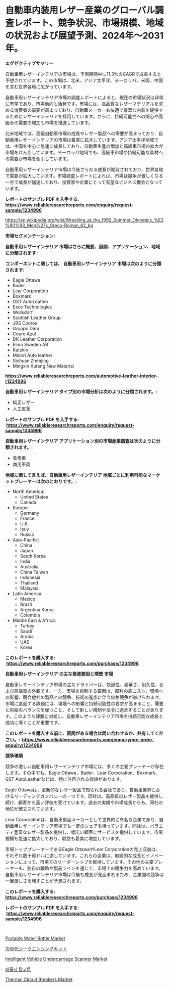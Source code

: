 <p><h1>自動車内装用レザー産業のグローバル調査レポート、競争状況、市場規模、地域の状況および展望予測、2024年〜2031年。</h1></p><p><strong>エグゼクティブサマリー</strong></p>
<p><p>自動車用レザーインテリアの市場は、予測期間中に11.3％のCAGRで成長すると予想されています。この市場は、北米、アジア太平洋、ヨーロッパ、米国、中国を含む世界各地に広がっています。</p><p>自動車用レザーインテリア市場の調査レポートによると、現在の市場状況は非常に有望であり、市場動向も活発です。市場には、高品質なレザーマテリアルを求める消費者の需要が高まっており、自動車メーカーも快適で豪華な内装を提供するためにレザーインテリアを採用しています。さらに、持続可能性への関心や高級車の需要の増加も市場を推進しています。</p><p>北米地域では、高級自動車市場の成長やレザー製品への需要が高まっており、自動車用レザーインテリアの市場は着実に拡大しています。アジア太平洋地域では、中国を中心に急速に成長しており、自動車生産の増加と高級車市場の拡大が市場をけん引しています。ヨーロッパ地域でも、高級車市場や持続可能な素材への需要が市場を牽引しています。</p><p>自動車用レザーインテリア市場は今後さらなる成長が期待されており、世界各地で需要が拡大しています。市場調査レポートによれば、市場は競争が激しくなる一方で成長が加速しており、投資家や企業にとって有望なビジネス機会となっています。</p></p>
<p><strong>レポートのサンプル PDF を入手する: <a href="https://www.reliableresearchreports.com/enquiry/request-sample/1234996">https://www.reliableresearchreports.com/enquiry/request-sample/1234996</a></strong></p>
<p><a href="https://en.wikipedia.org/wiki/Wrestling_at_the_1992_Summer_Olympics_%E2%80%93_Men%27s_Greco-Roman_62_kg">https://en.wikipedia.org/wiki/Wrestling_at_the_1992_Summer_Olympics_%E2%80%93_Men%27s_Greco-Roman_62_kg</a></p>
<p><strong>市場セグメンテーション:</strong></p>
<p><strong> 自動車用レザーインテリア 市場はさらに概要、展開、アプリケーション、地域に分類されます :</strong></p>
<p><strong>コンポーネントに関しては、 自動車用レザーインテリア 市場は次のように分類されます: &nbsp;</strong></p>
<p><ul><li>Eagle Ottawa</li><li>Bader</li><li>Lear Corporation</li><li>Boxmark</li><li>GST AutoLeather</li><li>Exco Technologies</li><li>Wollsdorf</li><li>Scottish Leather Group</li><li>JBS Couros</li><li>Gruppo Dani</li><li>Couro Azul</li><li>DK Leather Corporation</li><li>Elmo Sweden AB</li><li>Katzkin</li><li>Midori Auto leather</li><li>Sichuan Zhenjing</li><li>Mingxin Xuteng New Material</li></ul></p>
<p><strong><a href="https://www.reliableresearchreports.com/automotive-leather-interior-r1234996">https://www.reliableresearchreports.com/automotive-leather-interior-r1234996</a></strong></p>
<p><strong> 自動車用レザーインテリア タイプ別の市場分析は次のように分類されます。:</strong></p>
<p><ul><li>純正レザー</li><li>人工皮革</li></ul></p>
<p><strong>レポートのサンプル PDF を入手する: &nbsp;<a href="https://www.reliableresearchreports.com/enquiry/request-sample/1234996">https://www.reliableresearchreports.com/enquiry/request-sample/1234996</a></strong></p>
<p><strong> 自動車用レザーインテリア アプリケーション別の市場産業調査は次のように分類されます。:</strong></p>
<p><ul><li>乗用車</li><li>商用車両</li></ul></p>
<p><strong>地域に関して言えば、自動車用レザーインテリア 地域ごとに利用可能なマーケットプレーヤーは次のとおりです。:</strong></p>
<p><ul>
    <li>
        North America:
        <ul>
            <li>United States</li>
            <li>Canada</li>
        </ul>
    </li>
    <li>
        Europe:
        <ul>
            <li>Germany</li>
            <li>France</li>
            <li>U.K.</li>
            <li>Italy</li>
            <li>Russia</li>
        </ul>
    </li>
    <li>
        Asia-Pacific:
        <ul>
            <li>China</li>
            <li>Japan</li>
            <li>South Korea</li>
            <li>India</li>
            <li>Australia</li>
            <li>China Taiwan</li>
            <li>Indonesia</li>
            <li>Thailand</li>
            <li>Malaysia</li>
        </ul>
    </li>
    <li>
        Latin America:
        <ul>
            <li>Mexico</li>
            <li>Brazil</li>
            <li>Argentina Korea</li>
            <li>Colombia</li>
        </ul>
    </li>
    <li>
        Middle East & Africa:
        <ul>
            <li>Turkey</li>
            <li>Saudi</li>
            <li>Arabia</li>
            <li>UAE</li>
            <li>Korea</li>
        </ul>
    </li>
    </ul></p>
<p><strong>このレポートを購入する: &nbsp;<a href="https://www.reliableresearchreports.com/purchase/1234996">https://www.reliableresearchreports.com/purchase/1234996</a></strong></p>
<p><strong>自動車用レザーインテリア の主な推進要因と障壁 市場</strong></p>
<p><p>自動車レザーインテリア市場の主なドライバーは、快適性、豪華さ、耐久性、および高品質の外観です。一方、市場を抑制する要因は、原料の高コスト、環境への影響、競合他社の製品との競争、技術の進歩に伴う価格競争が挙げられます。市場に直面する課題には、環境への影響と持続可能性の要求が高まること、需要と供給のバランスを保つこと、そして新しい規制や法令に適合することがあります。このような課題に対処し、自動車レザーインテリア市場を持続可能な成長と成功に導くことが重要です。</p></p>
<p><strong>このレポートを購入する前に、質問がある場合は問い合わせるか、共有してください。:&nbsp; <a href="https://www.reliableresearchreports.com/enquiry/pre-order-enquiry/1234996">https://www.reliableresearchreports.com/enquiry/pre-order-enquiry/1234996</a></strong></p>
<p><strong>競争環境</strong></p>
<p><p>競争の激しい自動車用レザーインテリア市場には、多くの主要プレーヤーが存在します。その中でも、Eagle Ottawa、Bader、Lear Corporation、Boxmark、GST AutoLeatherなどは、特に注目される価値があります。</p><p>Eagle Ottawaは、革新的なレザー製品で知られる会社であり、自動車業界におけるリーディングカンパニーの一つです。同社は、高品質のレザー製品を提供し続け、顧客から高い評価を受けています。過去の実績や市場成長からも、同社の地位が確立されています。</p><p>Lear Corporationは、自動車部品メーカーとして世界的に有名な企業であり、自動車用レザーインテリア市場でも一定のシェアを持っています。同社は、バラエティ豊富なレザー製品を提供し、幅広い顧客にサービスを提供しています。市場規模も急速に拡大しており、収益も着実に増加しています。</p><p>市場トッププレーヤーであるEagle OttawaやLear Corporationの売上収益は、それぞれ数十億ドルに達しています。これらの企業は、継続的な成長とイノベーションによって、市場でのリーダーシップを維持しています。その他の主要プレーヤーも、独自の戦略や製品ラインを通じて、市場での競争力を高めています。自動車用レザーインテリア市場は今後も成長が見込まれるため、企業間の競争は一層激しさを増すことが予想されます。</p></p>
<p><strong>このレポートを購入する: &nbsp; <a href="https://www.reliableresearchreports.com/purchase/1234996">https://www.reliableresearchreports.com/purchase/1234996</a></strong></p>
<p><strong>レポートのサンプル PDF を入手する: &nbsp;<a href="https://www.reliableresearchreports.com/enquiry/request-sample/1234996">https://www.reliableresearchreports.com/enquiry/request-sample/1234996</a></strong><strong></strong></p>
<p>&nbsp;</p>
<p><p><a href="https://www.linkedin.com/pulse/portable-water-bottle-market-trends-focusing-insight-forecast-lslde?trackingId=FJot9F%2FNGhUKgRqb1wLzZw%3D%3D">Portable Water Bottle Market</a></p><p><a href="https://github.com/DanykaKilback/Market-Research-Report-List-2/blob/main/180275211876.md">次世代シークエンシングキット</a></p><p><a href="https://github.com/JosephMorgnlvXXff/Market-Research-Report-List-1/blob/main/intelligent-vehicle-undercarriage-scanner-market.md">Intelligent Vehicle Undercarriage Scanner Market</a></p><p><a href="https://github.com/shampaakter36/Market-Research-Report-List-1/blob/main/241184617680.md">에폭시 탑코트</a></p><p><a href="https://www.linkedin.com/pulse/market-forecast-global-thermal-circuit-breakers-trends-ssuye?trackingId=ZrbPvCT%2FUZAVqzK%2BMGSv7Q%3D%3D">Thermal Circuit Breakers Market</a></p></p>